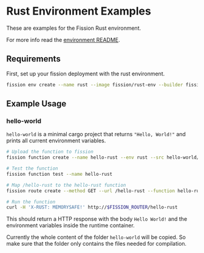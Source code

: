 # Rust Environment Examples

These are examples for the Fission Rust environment.

For more info read the [environment README](../README.md).

## Requirements

First, set up your fission deployment with the rust environment.

```bash
fission env create --name rust --image fission/rust-env --builder fission/rust-builder
```

## Example Usage

### hello-world
`hello-world` is a minimal cargo project that returns `"Hello, World!"` and prints all current environment variables.

```bash
# Upload the function to fission
fission function create --name hello-rust --env rust --src hello-world/

# Test the function
fission function test --name hello-rust

# Map /hello-rust to the hello-rust function
fission route create --method GET --url /hello-rust --function hello-rust

# Run the function
curl -H 'X-RUST: MEMORYSAFE!' http://$FISSION_ROUTER/hello-rust
```

This should return a HTTP response with the body `Hello World!` and the environment variables inside the runtime container.

Currently the whole content of the folder `hello-world` will be copied. So make sure that the folder only contains the files needed for compilation.
